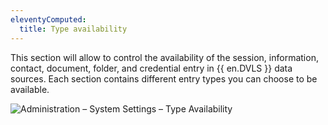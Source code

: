 ```yaml
---
eleventyComputed:
  title: Type availability
---
```

This section will allow to control the availability of the session, information, contact, document, folder, and credential entry in {{ en.DVLS }} data sources. Each section contains different entry types you can choose to be available. 

![Administration – System Settings – Type Availability](https://webdevolutions.azureedge.net/docs/en/server/ServerOp8032.png)